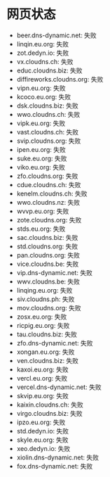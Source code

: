 # 网页状态
- beer.dns-dynamic.net: 失败
- linqin.eu.org: 失败
- zot.dedyn.io: 失败
- vx.cloudns.ch: 失败
- educ.cloudns.biz: 失败
- diffireworks.cloudns.org: 失败
- vipn.eu.org: 失败
- kcoco.eu.org: 失败
- dsk.cloudns.biz: 失败
- wwo.cloudns.ch: 失败
- vipk.eu.org: 失败
- vast.cloudns.ch: 失败
- svip.cloudns.org: 失败
- ipen.eu.org: 失败
- suke.eu.org: 失败
- viko.eu.org: 失败
- zfo.cloudns.org: 失败
- cdue.cloudns.ch: 失败
- kenelm.cloudns.ch: 失败
- wwo.cloudns.nz: 失败
- wvvp.eu.org: 失败
- zote.cloudns.org: 失败
- stds.eu.org: 失败
- sac.cloudns.biz: 失败
- std.cloudns.org: 失败
- pan.cloudns.org: 失败
- vice.cloudns.be: 失败
- vip.dns-dynamic.net: 失败
- wwv.cloudns.be: 失败
- linqing.eu.org: 失败
- siv.cloudns.ph: 失败
- mov.cloudns.org: 失败
- zosx.eu.org: 失败
- ricpig.eu.org: 失败
- tau.cloudns.biz: 失败
- zfo.dns-dynamic.net: 失败
- xongan.eu.org: 失败
- ven.cloudns.biz: 失败
- kaxoi.eu.org: 失败
- vercl.eu.org: 失败
- vercel.dns-dynamic.net: 失败
- skvip.eu.org: 失败
- kaixin.cloudns.ch: 失败
- virgo.cloudns.biz: 失败
- ipzo.eu.org: 失败
- std.dedyn.io: 失败
- skyle.eu.org: 失败
- xeo.dedyn.io: 失败
- xiolin.dns-dynamic.net: 失败
- fox.dns-dynamic.net: 失败

